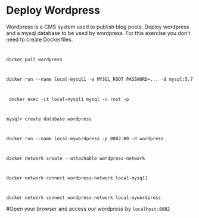 #  Deploy Wordpress
Wordpress is a CMS system used to publish blog posts. Deploy wordpress and a mysql database to be used by wordpress. 
For this exercise you don’t need to create Dockerfiles. 
 # 
 ```docker pull wordpress```
 #
 ```docker run --name local-mysql1 -e MYSQL_ROOT PASSWORD=... -d mysql:5.7```
 #
 ``` docker exec -it local-mysql1 mysql -u root -p```
 # 
 ```mysql> create database wordpress```
 #
 ```docker run --name local-mywordpress -p 8082:80 -d wordpress```
 #
 ```docker network create --attachable wordpress-network```
 #
 ```docker network connect wordpress-network local-mysql1```
 # 
 ```docker network connect wordpress-network local-mywordpress```
 
#Open your browser and access our wordpress by ```localhost:8082```
